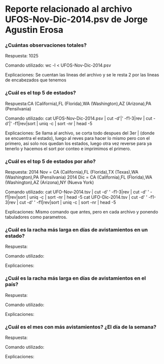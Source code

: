 # Reporte relacionado al archivo UFOS-Nov-Dic-2014.psv de Jorge Agustin Erosa

### ¿Cuántas observaciones totales?

Respuesta: 1025

Comando utilizado: wc -l < UFOS-Nov-Dic-2014.psv

Explicaciones: Se cuentan las lineas del archivo y se le resta 2 por las lineas de encabezados que tenemos

### ¿Cuál es el top 5 de estados?

Respuesta:CA (California),FL (Florida),WA (Washington),AZ (Arizona),PA (Pensilvania)

Comando utilizado: cat UFOS-Nov-Dic-2014.psv | cut -d'|' -f1-3|rev | cut -d'|' -f1|rev|sort | uniq -c | sort -nr | head  -5

Explicaciones: Se llama al archivo, se corta todo despues del 3er | (donde se encuentra  el estado), luego al reves para hacer lo mismo pero con el primero, asi solo nos quedan los estados, luego otra vez reverse para ya tenerlo y hacemos el sort por conteo e imprimimos el primero.

### ¿Cuál es el top 5 de estados por año?

Respuesta: 2014 Nov = CA (California),FL (Florida),TX (Texas),WA (Washington),PA (Pensilvania)
           2014 Dic = CA (California),FL (Florida),WA (Washington),AZ (Arizona),NY (Nueva York)

Comando utilizado: cat UFO-Nov-2014.tsv | cut -d'      ' -f1-3|rev | cut -d'   ' -f1|rev|sort | uniq -c | sort -nr | head  -5
                   cat UFO-Dic-2014.tsv | cut -d'      ' -f1-3|rev | cut -d'   ' -f1|rev|sort | uniq -c | sort -nr | head  -5

Explicaciones: Mismo comando que antes, pero en cada archivo y ponendo tabuladores como parametros.

### ¿Cuál es la racha más larga en días de avistamientos en un estado?

Respuesta: 

Comando utilizado: 

Explicaciones: 

### ¿Cuál es la racha más larga en días de avistamientos en el país?

Respuesta: 

Comando utilizado: 

Explicaciones: 

### ¿Cuál es el mes con más avistamientos? ¿El día de la semana?

Respuesta: 

Comando utilizado: 

Explicaciones: 
